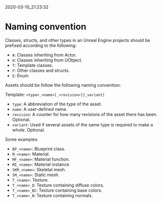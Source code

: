 2020-03-10_21:23:32

# Naming convention
Classes, structs, and other types in an Unreal Engine projects should be prefixed according to the following:

- `A`: Classes inheriting from Actor.
- `U`: Classes inheriting from UObject.
- `T`: Template classes.
- `F`: Other classes and structs.
- `E`: Enum

Assets should be follow the following naming convention:

Template: `<type>_<name>[_<revision>][_variant]`
- `type`: A abbreviation of the type of the asset.
- `name`: A user-defined name.
- `revision`: A counter for how many revisions of the asset there has been. Optional.
- `variant`: Used if several assets of the same type is required to make a whole. Optional.

Some examples:
- `BP_<name>`: Blueprint class.
- `M_<name>`: Material.
- `MF_<name>`: Material function.
- `MI_<name>`: Material instance.
- `SKM_<name>`: Skeletal mesh.
- `SM_<name>`: Static mesh.
- `T_<name>`: Texture.
- `T_<name>_D`: Texture containing diffuse colors.
- `T_<name>_BC`: Texture containing base colors.
- `T_<name>_N`: Texture containing normals.
